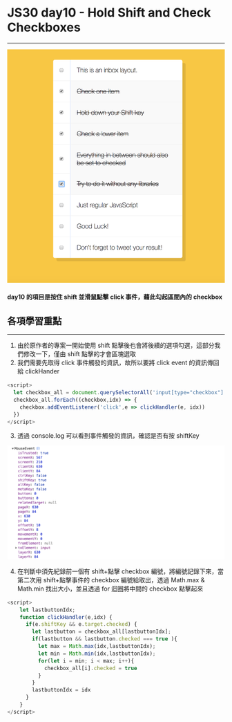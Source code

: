 # JS30 day10 - Hold Shift and Check Checkboxes
---

<img src="./JSday_10_home.png" style="max-width:100%"> 

#### day10 的項目是按住 shift 並滑鼠點擊 click 事件，藉此勾起區間內的 checkbox

## 各項學習重點
-----
1. 由於原作者的專案一開始使用 shift 點擊後也會將後續的選項勾選，這部分我們修改一下，僅由 shift 點擊的才會區塊選取
2. 我們需要先取得 click 事件觸發的資訊，故所以要將 click event 的資訊傳回給 clickHander
```javascript
<script>
  let checkbox_all = document.querySelectorAll('input[type="checkbox"]'); 
  checkbox_all.forEach((checkbox,idx) => {
    checkbox.addEventListener('click',e => clickHandler(e, idx))
  })
</script>
```
3. 透過 console.log 可以看到事件觸發的資訊，確認是否有按 shiftKey
<img src="./JSday_10_1.png" style="max-width:100%"> 

4. 在判斷中須先紀錄前一個有 shift+點擊 checkbox 編號，將編號記錄下來，當第二次用 shift+點擊事件的 checkbox 編號給取出，透過 Math.max & Math.min 找出大小，並且透過 for 迴圈將中間的 checkbox 點擊起來

```javascript
<script>
    let lastbuttonIdx;
    function clickHandler(e,idx) {
      if(e.shiftKey && e.target.checked) {
        let lastbutton = checkbox_all[lastbuttonIdx];
        if(lastbutton && lastbutton.checked === true ){
          let max = Math.max(idx,lastbuttonIdx);
          let min = Math.min(idx,lastbuttonIdx);
          for(let i = min; i < max; i++){
            checkbox_all[i].checked = true
          }
        }
        lastbuttonIdx = idx
      }
    }
</script>
```


